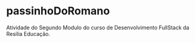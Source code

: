# passinhoDoRomano
Atividade do Segundo Modulo do curso de Desenvolvimento FullStack da Resilia Educação.
